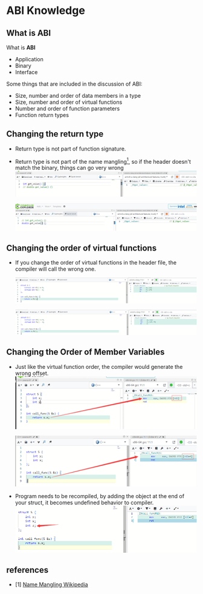 # ABI Knowledge

## What is ABI

What is **ABI**
- Application
- Binary
- Interface

Some things that are included in the discussion of ABI:

- Size, number and order of data members in a type
- Size, number and order of virtual functions
- Number and order of function parameters
- Function return types

## Changing the return type

- Return type is not part of function signature.

- Return type is not part of the name mangling[<sup>1</sup>](#refer-anchor-1), so if the header doesn't match the binary, things can go very wrong
    ![Alt text](image.png)

    ![Alt text](image-2.png)

## Changing the order of virtual functions


- If you change the order of virtual functions in the header file, the compiler will call the wrong one.

    ![Alt text](image-3.png)

    ![Alt text](image-4.png)

## Changing the Order of Member Variables
- Just like the virtual function order, the compiler would generate the wrong offset.
    ![Alt text](image-5.png)

    ![Alt text](image-6.png)
- Program needs to be recompiled, by adding the object at the end of your struct, 
it becomes undefined behavior to compiler.
    ![Alt text](image-7.png)

## references
<div id="refer-anchor-1"></div>

- [1] [Name Mangling Wikipedia](https://en.wikipedia.org/wiki/Name_mangling#)
